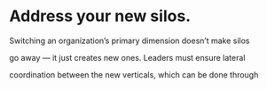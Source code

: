 # Address your new silos.

Switching an organization’s primary dimension doesn’t make silos

go away — it just creates new ones. Leaders must ensure lateral

coordination between the new verticals, which can be done through
